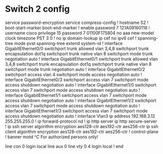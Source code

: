 # Switch 2 config

service password-encryption
service compress-config
!
hostname S2
!
boot-start-marker
boot-end-marker
!
enable password 7 121A09160118
!
username cisco privilege 15 password 7 01100F175804
no aaa new-model
clock timezone PST 3 0
!
no ip domain-lookup
ip cef
no ipv6 cef
!
spanning-tree mode pvst
spanning-tree extend system-id
!
interface GigabitEthernet0/0
 switchport trunk allowed vlan 3,4,8
 switchport trunk encapsulation dot1q
 switchport trunk native vlan 8
 switchport mode trunk
 negotiation auto
!
interface GigabitEthernet0/1
 switchport trunk allowed vlan 3,4,8
 switchport trunk encapsulation dot1q
 switchport trunk native vlan 8
 switchport mode trunk
 negotiation auto
!
interface GigabitEthernet0/2
 switchport access vlan 4
 switchport mode access
 negotiation auto
!
interface GigabitEthernet0/3
 switchport access vlan 7
 switchport mode access
 shutdown
 negotiation auto
!
interface GigabitEthernet1/0
 switchport access vlan 7
 switchport mode access
 shutdown
 negotiation auto
!
interface GigabitEthernet1/1
 switchport access vlan 7
 switchport mode access
 shutdown
 negotiation auto
!
interface GigabitEthernet1/2
 switchport access vlan 7
 switchport mode access
 shutdown
 negotiation auto
!
interface GigabitEthernet1/3
 switchport access vlan 7
 switchport mode access
 shutdown
 negotiation auto
!
interface Vlan3
 ip address 192.168.3.12 255.255.255.0
!
ip forward-protocol nd
!
ip http server
ip http secure-server
!
ip ssh server algorithm encryption aes128-ctr aes192-ctr aes256-ctr
ip ssh client algorithm encryption aes128-ctr aes192-ctr aes256-ctr
!
control-plane
!
banner motd ^C
For authorized persons only!

line con 0
 login local
line aux 0
line vty 0 4
 login local
!
end




